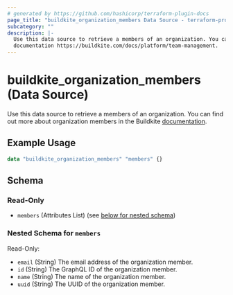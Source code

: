 ```yaml
---
# generated by https://github.com/hashicorp/terraform-plugin-docs
page_title: "buildkite_organization_members Data Source - terraform-provider-buildkite"
subcategory: ""
description: |-
  Use this data source to retrieve a members of an organization. You can find out more about organization members in the Buildkite
  documentation https://buildkite.com/docs/platform/team-management.
---
```


# buildkite_organization_members (Data Source)

Use this data source to retrieve a members of an organization. You can find out more about organization members in the Buildkite
[documentation](https://buildkite.com/docs/platform/team-management).

## Example Usage

```terraform
data "buildkite_organization_members" "members" {}
```

<!-- schema generated by tfplugindocs -->
## Schema

### Read-Only

- `members` (Attributes List) (see [below for nested schema](#nestedatt--members))

<a id="nestedatt--members"></a>
### Nested Schema for `members`

Read-Only:

- `email` (String) The email address of the organization member.
- `id` (String) The GraphQL ID of the organization member.
- `name` (String) The name of the organization member.
- `uuid` (String) The UUID of the organization member.
